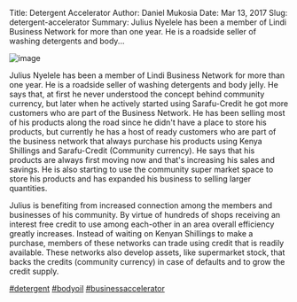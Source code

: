 Title: Detergent Accelerator
Author: Daniel Mukosia
Date: Mar 13, 2017
Slug: detergent-accelerator
Summary: Julius Nyelele has been a member of Lindi Business Network for more than one year. He is a roadside seller of washing detergents and body...

![image](images/blog/detergent-accelerator1.webp)

Julius Nyelele has been a member of Lindi Business Network for more than
one year. He is a roadside seller of washing detergents and body jelly.
He says that, at first he never understood the concept behind community
currency, but later when he actively started using Sarafu-Credit he got
more customers who are part of the Business Network. He has been selling
most of his products along the road since he didn't have a place to
store his products, but currently he has a host of ready customers who
are part of the business network that always purchase his products using
Kenya Shillings and Sarafu-Credit (Community currency). He says that his
products are always first moving now and that's increasing his sales and
savings. He is also starting to use the community super market space to
store his products and has expanded his business to selling larger
quantities.

Julius is benefiting from increased connection among the members and
businesses of his community. By virtue of hundreds of shops receiving an
interest free credit to use among each-other in an area overall
efficiency greatly increases. Instead of waiting on Kenyan Shillings to
make a purchase, members of these networks can trade using credit that
is readily available. These networks also develop assets, like
supermarket stock, that backs the credits (community currency) in case
of defaults and to grow the credit supply.

[#detergent](https://www.grassrootseconomics.org/blog/hashtags/detergent)
[#bodyoil](https://www.grassrootseconomics.org/blog/hashtags/bodyoil)
[#businessaccelerator](https://www.grassrootseconomics.org/blog/hashtags/businessaccelerator)
